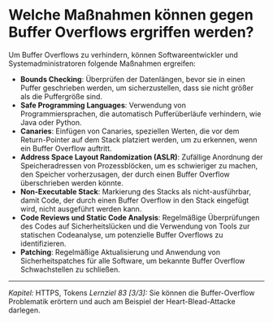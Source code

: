 # Welche Maßnahmen können gegen Buffer Overflows ergriffen werden?

Um Buffer Overflows zu verhindern, können Softwareentwickler und Systemadministratoren folgende Maßnahmen ergreifen:
  - **Bounds Checking**: Überprüfen der Datenlängen, bevor sie in einen Puffer geschrieben werden, um sicherzustellen, dass sie nicht größer als die Puffergröße sind.
  - **Safe Programming Languages**: Verwendung von Programmiersprachen, die automatisch Pufferüberläufe verhindern, wie Java oder Python.
  - **Canaries**: Einfügen von Canaries, speziellen Werten, die vor dem Return-Pointer auf dem Stack platziert werden, um zu erkennen, wenn ein Buffer Overflow auftritt.
  - **Address Space Layout Randomization (ASLR)**: Zufällige Anordnung der Speicheradressen von Prozessblöcken, um es schwieriger zu machen, den Speicher vorherzusagen, der durch einen Buffer Overflow überschrieben werden könnte.
  - **Non-Executable Stack**: Markierung des Stacks als nicht-ausführbar, damit Code, der durch einen Buffer Overflow in den Stack eingefügt wird, nicht ausgeführt werden kann.
  - **Code Reviews und Static Code Analysis**: Regelmäßige Überprüfungen des Codes auf Sicherheitslücken und die Verwendung von Tools zur statischen Codeanalyse, um potenzielle Buffer Overflows zu identifizieren.
  - **Patching**: Regelmäßige Aktualisierung und Anwendung von Sicherheitspatches für alle Software, um bekannte Buffer Overflow Schwachstellen zu schließen.

---

_Kapitel:_ HTTPS, Tokens
_Lernziel 83 \[3/3\]:_ Sie können die Buffer-Overflow Problematik erörtern und auch am Beispiel der Heart-Blead-Attacke darlegen.

